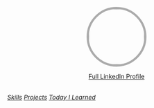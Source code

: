 <p align="center">
  <a href="https://github.com/john20xdoe">
    <img style=" border-radius: 50%; border: 5px solid #ababab;" src="https://media.licdn.com/mpr/mpr/shrinknp_400_400/AAEAAQAAAAAAAAz8AAAAJDA1ZWUzYTRjLTY2ZDktNDgwMi1hYjM0LWRmOTJjNTliNjhmYQ.jpg" width="128" height="128">
  </a>
  <p align="center">
    <a href="https://ph.linkedin.com/in/labermejo"><span class="small text-uppercase label label-success">Full LinkedIn Profile <i span="fa fa-linkedin-square"></span></a>
    <br>
    <br>
    <div class="btn-group btn-group-justified">
    <a href="skills/" class="btn btn-default">Skills</a>
    <a href="projects/" class="btn btn-default">Projects</a>
    <a href="til/" class="btn btn-default">Today I Learned</a>
    </div>
  </p>
</p>
<br>
